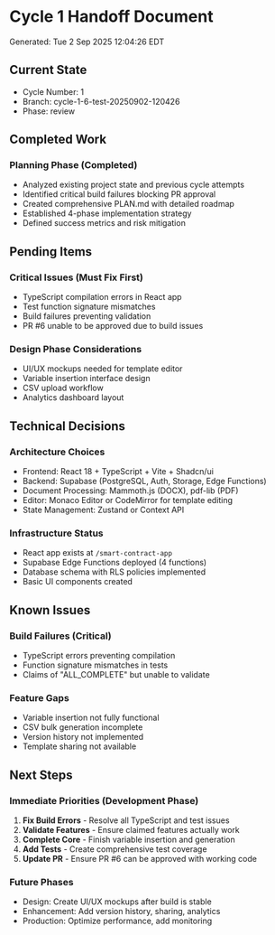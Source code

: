 # Cycle 1 Handoff Document

Generated: Tue  2 Sep 2025 12:04:26 EDT

## Current State
- Cycle Number: 1
- Branch: cycle-1-6-test-20250902-120426
- Phase: review

## Completed Work
<!-- Updated by each agent as they complete their phase -->
### Planning Phase (Completed)
- Analyzed existing project state and previous cycle attempts
- Identified critical build failures blocking PR approval
- Created comprehensive PLAN.md with detailed roadmap
- Established 4-phase implementation strategy
- Defined success metrics and risk mitigation

## Pending Items
<!-- Items that need attention in the next phase or cycle -->
### Critical Issues (Must Fix First)
- TypeScript compilation errors in React app
- Test function signature mismatches
- Build failures preventing validation
- PR #6 unable to be approved due to build issues

### Design Phase Considerations
- UI/UX mockups needed for template editor
- Variable insertion interface design
- CSV upload workflow
- Analytics dashboard layout

## Technical Decisions
<!-- Important technical decisions made during this cycle -->
### Architecture Choices
- Frontend: React 18 + TypeScript + Vite + Shadcn/ui
- Backend: Supabase (PostgreSQL, Auth, Storage, Edge Functions)
- Document Processing: Mammoth.js (DOCX), pdf-lib (PDF)
- Editor: Monaco Editor or CodeMirror for template editing
- State Management: Zustand or Context API

### Infrastructure Status
- React app exists at `/smart-contract-app`
- Supabase Edge Functions deployed (4 functions)
- Database schema with RLS policies implemented
- Basic UI components created

## Known Issues
<!-- Issues discovered but not yet resolved -->
### Build Failures (Critical)
- TypeScript errors preventing compilation
- Function signature mismatches in tests
- Claims of "ALL_COMPLETE" but unable to validate

### Feature Gaps
- Variable insertion not fully functional
- CSV bulk generation incomplete
- Version history not implemented
- Template sharing not available

## Next Steps
<!-- Clear action items for the next agent/cycle -->
### Immediate Priorities (Development Phase)
1. **Fix Build Errors** - Resolve all TypeScript and test issues
2. **Validate Features** - Ensure claimed features actually work
3. **Complete Core** - Finish variable insertion and generation
4. **Add Tests** - Create comprehensive test coverage
5. **Update PR** - Ensure PR #6 can be approved with working code

### Future Phases
- Design: Create UI/UX mockups after build is stable
- Enhancement: Add version history, sharing, analytics
- Production: Optimize performance, add monitoring

